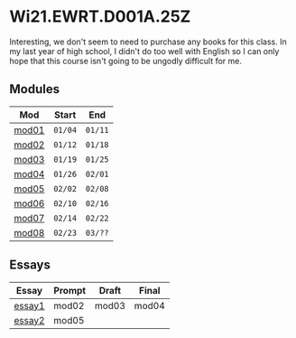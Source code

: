 # Wi21.EWRT.D001A.25Z

Interesting, we don't seem to need to purchase any books for this class.
In my last year of high school, I didn't do too well with English so I can only
hope that this course isn't going to be ungodly difficult for me.

## Modules

Mod|Start|End
-|-|-
[mod01](mod01)|`01/04`|`01/11`
[mod02](mod02)|`01/12`|`01/18`
[mod03](mod03)|`01/19`|`01/25`
[mod04](mod04)|`01/26`|`02/01`
[mod05](mod05)|`02/02`|`02/08`
[mod06](mod06)|`02/10`|`02/16`
[mod07](mod07)|`02/14`|`02/22`
[mod08](mod08)|`02/23`|`03/??`

## Essays

Essay|Prompt|Draft|Final
-|-|-|-
[essay1](essay1)|mod02|mod03|mod04
[essay2](essay2)|mod05
